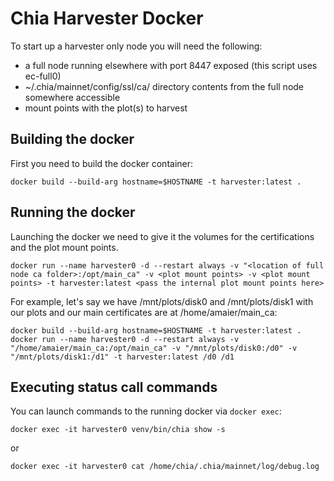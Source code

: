 # Chia Harvester Docker

To start up a harvester only node you will need the following:
- a full node running elsewhere with port 8447 exposed (this script uses ec-full0)
- ~/.chia/mainnet/config/ssl/ca/ directory contents from the full node somewhere accessible
- mount points with the plot(s) to harvest


## Building the docker
First you need to build the docker container:
```
docker build --build-arg hostname=$HOSTNAME -t harvester:latest .
```

## Running the docker
Launching the docker we need to give it the volumes for the certifications and
the plot mount points.
```
docker run --name harvester0 -d --restart always -v "<location of full node ca folder>:/opt/main_ca" -v <plot mount points> -v <plot mount points> -t harvester:latest <pass the internal plot mount points here>
```
For example, let's say we have /mnt/plots/disk0 and /mnt/plots/disk1 with
our plots and our main certificates are at /home/amaier/main_ca:
```
docker build --build-arg hostname=$HOSTNAME -t harvester:latest .
docker run --name harvester0 -d --restart always -v "/home/amaier/main_ca:/opt/main_ca" -v "/mnt/plots/disk0:/d0" -v "/mnt/plots/disk1:/d1" -t harvester:latest /d0 /d1
```

## Executing status call commands
You can launch commands to the running docker via `docker exec`:

```
docker exec -it harvester0 venv/bin/chia show -s
```
or
```
docker exec -it harvester0 cat /home/chia/.chia/mainnet/log/debug.log
```

